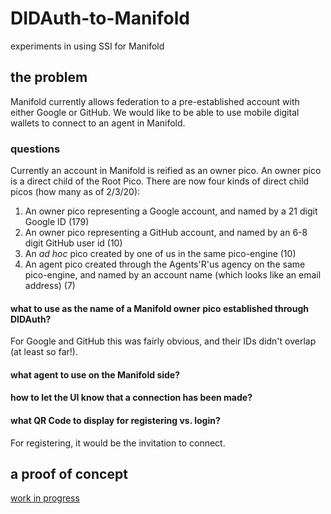 # DIDAuth-to-Manifold
experiments in using SSI for Manifold

## the problem

Manifold currently allows federation to a pre-established account with either
Google or GitHub.
We would like to be able to use mobile digital wallets
to connect to an agent in Manifold.

### questions

Currently an account in Manifold is reified as an owner pico.
An owner pico is a direct child of the Root Pico.
There are now four kinds of direct child picos (how many as of 2/3/20):

1. An owner pico representing a Google account, and named by a 21 digit Google ID (179)
1. An owner pico representing a GitHub account, and named by an 6-8 digit GitHub user id (10)
1. An _ad hoc_ pico created by one of us in the same pico-engine (10)
1. An agent pico created through the Agents'R'us agency on the same pico-engine, and named by an account name (which looks like an email address) (7)

#### what to use as the name of a Manifold owner pico established through DIDAuth?

For Google and GitHub this was fairly obvious, and their IDs didn't overlap (at least so far!).

#### what agent to use on the Manifold side?

#### how to let the UI know that a connection has been made?

#### what QR Code to display for registering vs. login?

For registering, it would be the invitation to connect.

## a proof of concept

[work in progress](https://picolab.github.io/DIDAuth-to-Manifold/)
